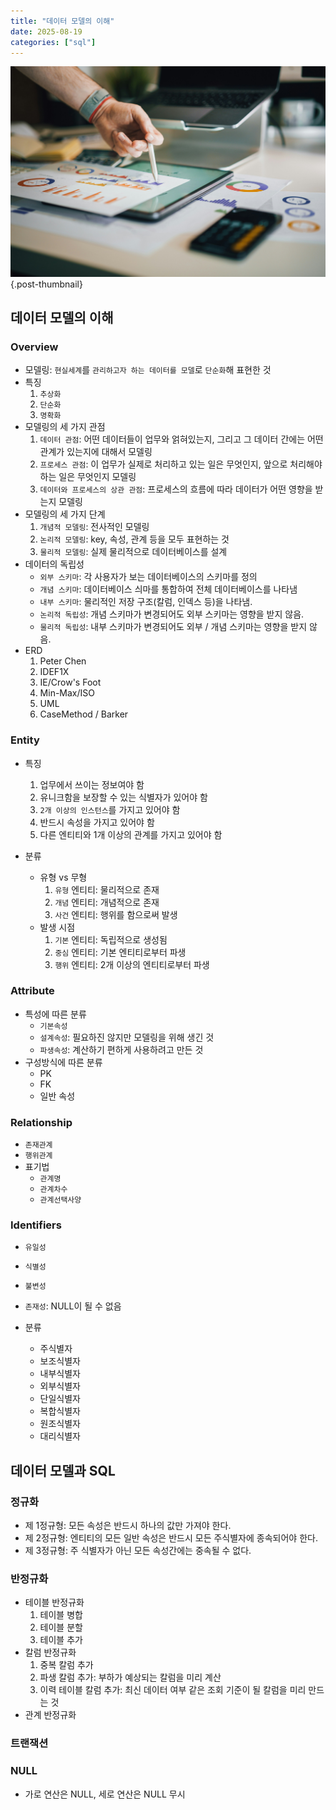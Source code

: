 ```yaml
---
title: "데이터 모델의 이해"
date: 2025-08-19
categories: ["sql"]
---
```


![](/img/stat-thumb.jpg){.post-thumbnail}

## 데이터 모델의 이해

### Overview

- 모델링: `현실세계`를 `관리하고자 하는 데이터를 모델`로 `단순화`해 표현한 것
- 특징
    1. `추상화`
    1. `단순화`
    1. `명확화`
- 모델링의 세 가지 관점
    1. `데이터 관점`: 어떤 데이터들이 업무와 얽혀있는지, 그리고 그 데이터 간에는 어떤 관계가 있는지에 대해서 모델링
    1. `프로세스 관점`: 이 업무가 실제로 처리하고 있는 일은 무엇인지, 앞으로 처리해야 하는 일은 무엇인지 모델링
    1. `데이터와 프로세스의 상관 관점`: 프로세스의 흐름에 따라 데이터가 어떤 영향을 받는지 모델링
- 모델링의 세 가지 단계
    1. `개념적 모델링`: 전사적인 모델링
    1. `논리적 모델링`: key, 속성, 관계 등을 모두 표현하는 것
    1. `물리적 모델링`: 실제 물리적으로 데이터베이스를 설계
- 데이터의 독립성
    - `외부 스키마`: 각 사용자가 보는 데이터베이스의 스키마를 정의
    - `개념 스키마`: 데이터베이스 싀마를 통합하여 전체 데이터베이스를 나타냄
    - `내부 스키마`: 물리적인 저장 구조(칼럼, 인덱스 등)을 나타냄.
    - `논리적 독립성`: 개념 스키마가 변경되어도 외부 스키마는 영향을 받지 않음.
    - `물리적 독립성`: 내부 스키마가 변경되어도 외부 / 개념 스키마는 영향을 받지 않음.
- ERD
    1. Peter Chen
    1. IDEF1X
    1. IE/Crow's Foot
    1. Min-Max/ISO
    1. UML
    1. CaseMethod / Barker

### Entity

- 특징
    1. 업무에서 쓰이는 정보여야 함
    1. 유니크함을 보장할 수 있는 식별자가 있어야 함
    1. `2개 이상의 인스턴스`를 가지고 있어야 함
    1. 반드시 속성을 가지고 있어야 함
    1. 다른 엔티티와 1개 이상의 관계를 가지고 있어야 함

- 분류
    - 유형 vs 무형
        1. `유형` 엔티티: 물리적으로 존재
        1. `개념` 엔티티: 개념적으로 존재
        1. `사건` 엔티티: 행위를 함으로써 발생
    - 발생 시점
        1. `기본` 엔티티: 독립적으로 생성됨
        1. `중심` 엔티티: 기본 엔티티로부터 파생
        1. `행위` 엔티티: 2개 이상의 엔티티로부터 파생

### Attribute

- 특성에 따른 분류
    - `기본속성`
    - `설계속성`: 필요하진 않지만 모델링을 위해 생긴 것
    - `파생속성`: 계산하기 편하게 사용하려고 만든 것
- 구성방식에 따른 분류
    - PK
    - FK
    - 일반 속성

### Relationship

- `존재관계`
- `행위관계`
- 표기법
    - `관계명`
    - `관계차수`
    - `관계선택사양`

### Identifiers

- `유일성`
- `식별성`
- `불변성`
- `존재성`: NULL이 될 수 없음

- 분류
    - 주식별자
    - 보조식별자
    - 내부식별자
    - 외부식별자
    - 단일식별자
    - 복합식별자
    - 원조식별자
    - 대리식별자

## 데이터 모델과 SQL

### 정규화

- 제 1정규형: 모든 속성은 반드시 하나의 값만 가져야 한다.
- 제 2정규형: 엔티티의 모든 일반 속성은 반드시 모든 주식별자에 종속되어야 한다.
- 제 3정규형: 주 식별자가 아닌 모든 속성간에는 중속될 수 없다.

### 반정규화

- 테이블 반정규화
    1. 테이블 병합
    1. 테이블 분할
    1. 테이블 추가
- 칼럼 반정규화
    1. 중복 칼럼 추가
    1. 파생 칼럼 추가: 부하가 예상되는 칼럼을 미리 계산
    1. 이력 테이블 칼럼 추가: 최신 데이터 여부 같은 조회 기준이 될 칼럼을 미리 만드는 것
- 관계 반정규화

### 트랜잭션

### NULL

- 가로 연산은 NULL, 세로 연산은 NULL 무시
